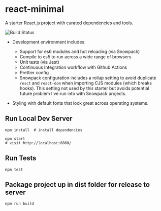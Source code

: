 # react-minimal

A starter React.js project with curated dependencies and tools.

![Build Status](https://github.com/briangershon/react-minimal/workflows/Continuous%20Integration/badge.svg)

* Development environment includes:
  * Support for es6 modules and hot reloading (via Snowpack)
  * Compile to es5 to run across a wide range of browsers
  * Unit tests (via Jest)
  * Continuous Integration workflow with Github Actions
  * Prettier config
  * Snowpack configuration includes a rollup setting to avoid duplicate `react` and `react-dom` when importing CJS modules (which breaks hooks). This setting not used by this starter but avoids potential future problem I've run into with Snowpack projects.

* Styling with default fonts that look great across operating systems.

## Run Local Dev Server

    npm install  # install dependencies

    npm start
    # visit http://localhost:8080/

## Run Tests

    npm test

## Package project up in dist folder for release to server

    npm run build
